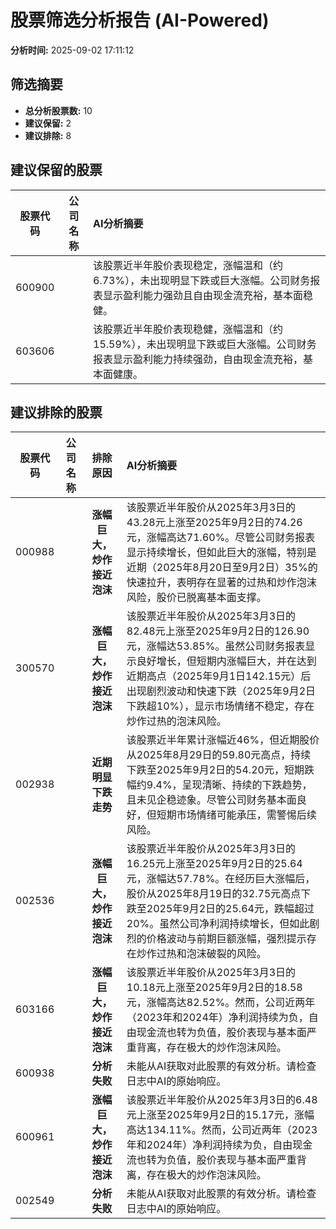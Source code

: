 # 股票筛选分析报告 (AI-Powered)

**分析时间:** 2025-09-02 17:11:12

## 筛选摘要

- **总分析股票数:** 10
- **建议保留:** 2
- **建议排除:** 8

## 建议保留的股票

| 股票代码 | 公司名称 | AI分析摘要 |
|:---:|:---:|:---|
| 600900 |  | 该股票近半年股价表现稳定，涨幅温和（约6.73%），未出现明显下跌或巨大涨幅。公司财务报表显示盈利能力强劲且自由现金流充裕，基本面稳健。 |
| 603606 |  | 该股票近半年股价表现稳健，涨幅温和（约15.59%），未出现明显下跌或巨大涨幅。公司财务报表显示盈利能力持续强劲，自由现金流充裕，基本面健康。 |

## 建议排除的股票

| 股票代码 | 公司名称 | 排除原因 | AI分析摘要 |
|:---:|:---:|:---:|:---|
| 000988 |  | **涨幅巨大，炒作接近泡沫** | 该股票近半年股价从2025年3月3日的43.28元上涨至2025年9月2日的74.26元，涨幅高达71.60%。尽管公司财务报表显示持续增长，但如此巨大的涨幅，特别是近期（2025年8月20日至9月2日）35%的快速拉升，表明存在显著的过热和炒作泡沫风险，股价已脱离基本面支撑。 |
| 300570 |  | **涨幅巨大，炒作接近泡沫** | 该股票近半年股价从2025年3月3日的82.48元上涨至2025年9月2日的126.90元，涨幅达53.85%。虽然公司财务报表显示良好增长，但短期内涨幅巨大，并在达到近期高点（2025年9月1日142.15元）后出现剧烈波动和快速下跌（2025年9月2日下跌超10%），显示市场情绪不稳定，存在炒作过热的泡沫风险。 |
| 002938 |  | **近期明显下跌走势** | 该股票近半年累计涨幅近46%，但近期股价从2025年8月29日的59.80元高点，持续下跌至2025年9月2日的54.20元，短期跌幅约9.4%，呈现清晰、持续的下跌趋势，且未见企稳迹象。尽管公司财务基本面良好，但短期市场情绪可能承压，需警惕后续风险。 |
| 002536 |  | **涨幅巨大，炒作接近泡沫** | 该股票近半年股价从2025年3月3日的16.25元上涨至2025年9月2日的25.64元，涨幅达57.78%。在经历巨大涨幅后，股价从2025年8月19日的32.75元高点下跌至2025年9月2日的25.64元，跌幅超过20%。虽然公司净利润持续增长，但如此剧烈的价格波动与前期巨额涨幅，强烈提示存在炒作过热和泡沫破裂的风险。 |
| 603166 |  | **涨幅巨大，炒作接近泡沫** | 该股票近半年股价从2025年3月3日的10.18元上涨至2025年9月2日的18.58元，涨幅高达82.52%。然而，公司近两年（2023年和2024年）净利润持续为负，自由现金流也转为负值，股价表现与基本面严重背离，存在极大的炒作泡沫风险。 |
| 600938 |  | **分析失败** | 未能从AI获取对此股票的有效分析。请检查日志中AI的原始响应。 |
| 600961 |  | **涨幅巨大，炒作接近泡沫** | 该股票近半年股价从2025年3月3日的6.48元上涨至2025年9月2日的15.17元，涨幅高达134.11%。然而，公司近两年（2023年和2024年）净利润持续为负，自由现金流也转为负值，股价表现与基本面严重背离，存在极大的炒作泡沫风险。 |
| 002549 |  | **分析失败** | 未能从AI获取对此股票的有效分析。请检查日志中AI的原始响应。 |
